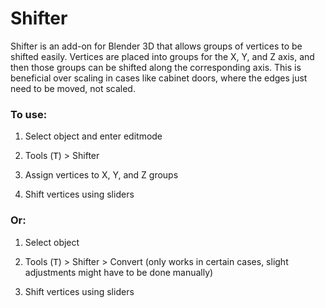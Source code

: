 # Shifter
Shifter is an add-on for Blender 3D that allows groups of vertices to be
shifted easily. Vertices are placed into groups for the X, Y, and Z axis,
and then those groups can be shifted along the corresponding axis. This
is beneficial over scaling in cases like cabinet doors, where the edges
just need to be moved, not scaled.

### To use:

1. Select object and enter editmode

2. Tools (<kbd>T</kbd>) > Shifter

3. Assign vertices to X, Y, and Z groups

4. Shift vertices using sliders

### Or:

1. Select object

2. Tools (<kbd>T</kbd>) > Shifter > Convert (only works in certain cases, slight
adjustments might have to be done manually)

3. Shift vertices using sliders
